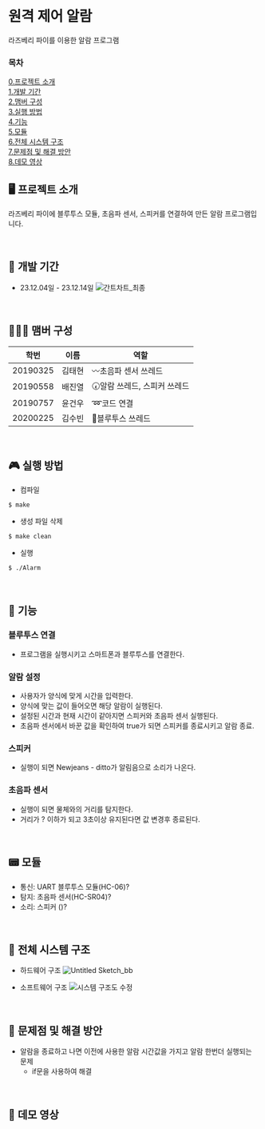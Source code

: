 # 원격 제어 알람
라즈베리 파이를 이용한 알람 프로그램

### 목차
[0.프로젝트 소개](#%EF%B8%8F-프로젝트-소개) <br/>
[1.개발 기간](#-개발-기간) <br/>
[2.맴버 구성](#-맴버-구성) <br/>
[3.실행 방법](#-실행-방법) <br/>
[4.기능](#-기능) <br/>
[5.모듈](#-모듈) <br/>
[6.전체 시스템 구조](#-전체-시스템-구조) <br/>
[7.문제점 및 해결 방안](#-문제점-및-해결-방안) <br/>
[8.데모 영상](#-데모-영상) <br/>

## 🖥️ 프로젝트 소개
라즈베리 파이에 블루투스 모듈, 초음파 센서, 스피커를 연결하여 만든 알람 프로그램입니다.

<br/>

## 📆 개발 기간
* 23.12.04일 - 23.12.14일
![간트차트_최종](https://github.com/Collon-D/23-Embedded-System-Team-Project/assets/138470360/f357a190-7ab5-4c28-9ee8-4a201ac6741b)
<br/>

## 🧑‍🤝‍🧑 맴버 구성
| 학번 | 이름 | 역할 |
|--------|-----|-------------------------------------------------------------|
|20190325|김태현|〰️초음파 센서 쓰레드|
|20190558|배진열|🕢알람 쓰레드, 스피커 쓰레드|
|20190757|윤건우|➿코드 연결|
|20200225|김수빈|📲블루투스 쓰레드|
<br/>

## 🎮 실행 방법
- 컴파일
```bash
$ make
```
- 생성 파일 삭제
```bash
$ make clean
```
- 실행
```bash
$ ./Alarm
```
<br/>

## 📌 기능
### 블루투스 연결
- 프로그램을 실행시키고 스마트폰과 블루투스를 연결한다.
### 알람 설정
- 사용자가 양식에 맞게 시간을 입력한다.
- 양식에 맞는 값이 들어오면 해당 알람이 실행된다.
- 설정된 시간과 현재 시간이 같아지면 스피커와 초음파 센서 실행된다.
- 초음파 센서에서 바꾼 값을 확인하여 true가 되면 스피커를 종료시키고 알람 종료.
### 스피커
- 실행이 되면 Newjeans - ditto가 알림음으로 소리가 나온다.
### 초음파 센서
- 실행이 되면 물체와의 거리를 탐지한다.
- 거리가 ? 이하가 되고 3초이상 유지된다면 값 변경후 종료된다.
<br/>

## 📟 모듈
- 통신: UART 블루투스 모듈(HC-06)?
- 탐지: 초음파 센서(HC-SR04)?
- 소리: 스피커 ()?

<br/>

## 🔧 전체 시스템 구조
- 하드웨어 구조
![Untitled Sketch_bb](https://github.com/Collon-D/23-Embedded-System-Team-Project/assets/108410316/74bf7a84-3fda-4164-86a3-8e493effb90e)

- 소프트웨어 구조
![시스템 구조도 수정](https://github.com/Collon-D/23-Embedded-System-Team-Project/assets/138470360/5d012957-f04a-41b3-8662-cf56c07ef5f7)


<br/>

## 💊 문제점 및 해결 방안
- 알람을 종료하고 나면 이전에 사용한 알람 시간값을 가지고 알람 한번더 실행되는 문제
  - if문을 사용하여 해결

<br/>

## 🎥 데모 영상 

<br/>

